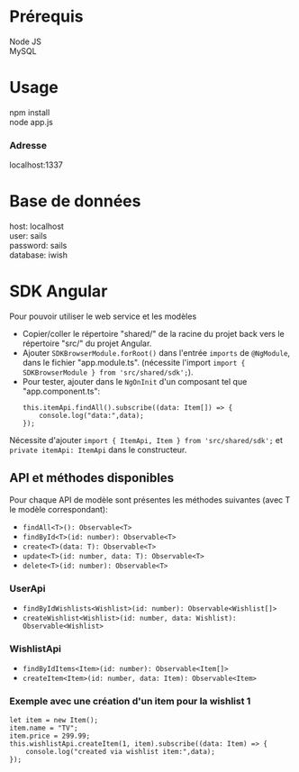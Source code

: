 # Prérequis
Node JS  
MySQL  

# Usage
npm install  
node app.js

### Adresse
localhost:1337  

# Base de données
host: localhost  
user: sails  
password: sails  
database: iwish  

# SDK Angular
Pour pouvoir utiliser le web service et les modèles

- Copier/coller le répertoire "shared/" de la racine du projet back vers le répertoire "src/" du projet Angular.
- Ajouter `SDKBrowserModule.forRoot()` dans l'entrée `imports` de `@NgModule`, dans le fichier "app.module.ts".
(nécessite l'import `import { SDKBrowserModule } from 'src/shared/sdk';`).
- Pour tester, ajouter dans le `NgOnInit` d'un composant tel que "app.component.ts":  
    ``` 
    this.itemApi.findAll().subscribe((data: Item[]) => {  
    	console.log("data:",data);  
    });
    ```  
Nécessite d'ajouter `import { ItemApi, Item } from 'src/shared/sdk';` et `private itemApi: ItemApi` dans le constructeur.  

## API et méthodes disponibles

Pour chaque API de modèle sont présentes les méthodes suivantes (avec T le modèle correspondant):
- `findAll<T>(): Observable<T>`
- `findById<T>(id: number): Observable<T>`
- `create<T>(data: T): Observable<T>`
- `update<T>(id: number, data: T): Observable<T>`
- `delete<T>(id: number): Observable<T>`

### UserApi
- `findByIdWishlists<Wishlist>(id: number): Observable<Wishlist[]>`
- `createWishlist<Wishlist>(id: number, data: Wishlist): Observable<Wishlist>`

### WishlistApi
- `findByIdItems<Item>(id: number): Observable<Item[]>`
- `createItem<Item>(id: number, data: Item): Observable<Item>`

### Exemple avec une création d'un item pour la wishlist 1
```
let item = new Item();
item.name = "TV";
item.price = 299.99;
this.wishlistApi.createItem(1, item).subscribe((data: Item) => {
    console.log("created via wishlist item:",data);
});
```